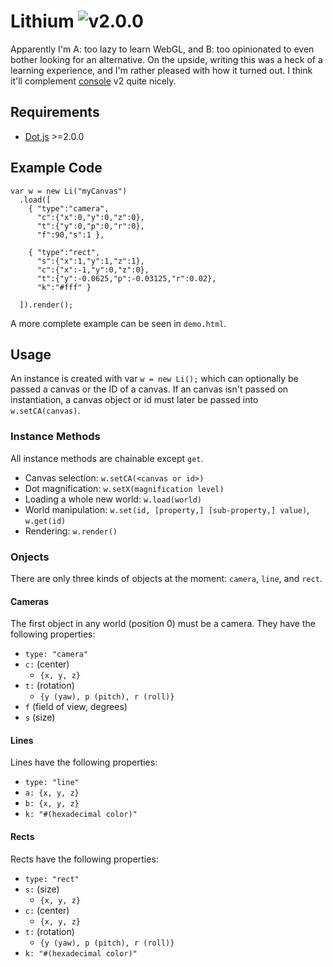 Lithium ![v2.0.0](http://img.shields.io/badge/version-2.0.0-brightgreen.svg)
=================

Apparently I'm A: too lazy to learn WebGL, and B: too opinionated to even bother looking for an alternative. On the upside, writing this was a heck of a learning experience, and I'm rather pleased with how it turned out. I think it'll complement [console](https://github.com/adamhovorka/console) v2 quite nicely.

## Requirements

- [Dot.js](https://github.com/adamhovorka/dot) >=2.0.0

## Example Code

    var w = new Li("myCanvas")
      .load([
        { "type":"camera",
          "c":{"x":0,"y":0,"z":0},
          "t":{"y":0,"p":0,"r":0},
          "f":90,"s":1 },

        { "type":"rect",
          "s":{"x":1,"y":1,"z":1},
          "c":{"x":-1,"y":0,"z":0},
          "t":{"y":-0.0625,"p":-0.03125,"r":0.02},
          "k":"#fff" }

      ]).render();

A more complete example can be seen in `demo.html`.

## Usage

An instance is created with var `w = new Li();` which can optionally be passed a canvas or the ID of a canvas. If an canvas isn't passed on instantiation, a canvas object or id must later be passed into `w.setCA(canvas)`.

### Instance Methods

All instance methods are chainable except `get`.

- Canvas selection: `w.setCA(<canvas or id>)`
- Dot magnification: `w.setX(magnification level)`
- Loading a whole new world: `w.load(world)`
- World manipulation: `w.set(id, [property,] [sub-property,] value)`, `w.get(id)`
- Rendering: `w.render()`

### Onjects

There are only three kinds of objects at the moment: `camera`, `line`, and `rect`.

#### Cameras

The first object in any world (position 0) must be a camera. They have the following properties:

- `type: "camera"`
- `c:` (center)
  - `{x, y, z}`
- `t:` (rotation)
  - `{y (yaw), p (pitch), r (roll)}`
- `f` (field of view, degrees)
- `s` (size)

#### Lines

Lines have the following properties:

- `type: "line"`
- `a: {x, y, z}`
- `b: {x, y, z}`
- `k: "#(hexadecimal color)"`

#### Rects

Rects have the following properties:

- `type: "rect"`
- `s:` (size)
  - `{x, y, z}`
- `c:` (center)
  - `{x, y, z}`
- `t:` (rotation)
  - `{y (yaw), p (pitch), r (roll)}`
- `k: "#(hexadecimal color)"`
